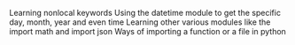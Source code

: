 Learning nonlocal keywords
Using the datetime module to get the specific day, month, year and even time
Learning other various modules like the import math and import json
Ways of importing a function or a file in python
